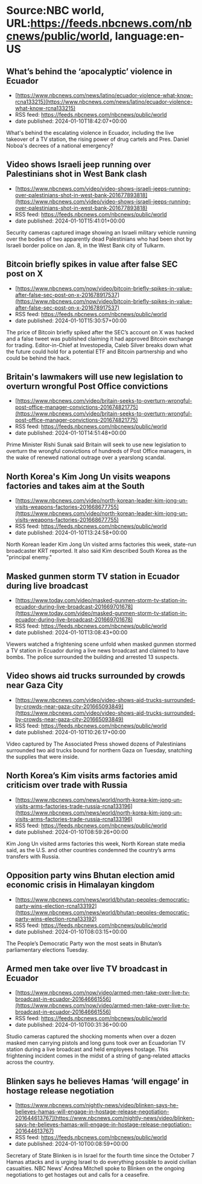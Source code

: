 # Source:NBC world, URL:https://feeds.nbcnews.com/nbcnews/public/world, language:en-US

## What’s behind the ‘apocalyptic’ violence in Ecuador
 - [https://www.nbcnews.com/news/latino/ecuador-violence-what-know-rcna133215](https://www.nbcnews.com/news/latino/ecuador-violence-what-know-rcna133215)
 - RSS feed: https://feeds.nbcnews.com/nbcnews/public/world
 - date published: 2024-01-10T18:42:07+00:00

What's behind the escalating violence in Ecuador, including the live takeover of a TV station, the rising power of drug cartels and Pres. Daniel Noboa's decrees of a national emergency?

## Video shows Israeli jeep running over Palestinians shot in West Bank clash
 - [https://www.nbcnews.com/video/video-shows-israeli-jeeps-running-over-palestinians-shot-in-west-bank-201677893818](https://www.nbcnews.com/video/video-shows-israeli-jeeps-running-over-palestinians-shot-in-west-bank-201677893818)
 - RSS feed: https://feeds.nbcnews.com/nbcnews/public/world
 - date published: 2024-01-10T15:41:01+00:00

Security cameras captured image showing an Israeli military vehicle running over the bodies of two apparently dead Palestinians who had been shot by Israeli border police on Jan. 8, in the West Bank city of Tulkarm.

## Bitcoin briefly spikes in value after false SEC post on X
 - [https://www.nbcnews.com/now/video/bitcoin-briefly-spikes-in-value-after-false-sec-post-on-x-201678917537](https://www.nbcnews.com/now/video/bitcoin-briefly-spikes-in-value-after-false-sec-post-on-x-201678917537)
 - RSS feed: https://feeds.nbcnews.com/nbcnews/public/world
 - date published: 2024-01-10T15:30:57+00:00

The price of Bitcoin briefly spiked after the SEC’s account on X was hacked and a false tweet was published claiming it had approved Bitcoin exchange for trading. Editor-in-Chief at Investopedia, Caleb Silver breaks down what the future could hold for a potential ETF and Bitcoin partnership and who could be behind the hack.

## Britain's lawmakers will use new legislation to overturn wrongful Post Office convictions
 - [https://www.nbcnews.com/video/britain-seeks-to-overturn-wrongful-post-office-manager-convictions-201674821775](https://www.nbcnews.com/video/britain-seeks-to-overturn-wrongful-post-office-manager-convictions-201674821775)
 - RSS feed: https://feeds.nbcnews.com/nbcnews/public/world
 - date published: 2024-01-10T14:51:48+00:00

Prime Minister Rishi Sunak said Britain will seek to use new legislation to overturn the wrongful convictions of hundreds of Post Office managers,  in the wake of renewed national outrage over a yearslong scandal.

## North Korea's Kim Jong Un visits weapons factories and takes aim at the South
 - [https://www.nbcnews.com/video/north-korean-leader-kim-jong-un-visits-weapons-factories-201668677755](https://www.nbcnews.com/video/north-korean-leader-kim-jong-un-visits-weapons-factories-201668677755)
 - RSS feed: https://feeds.nbcnews.com/nbcnews/public/world
 - date published: 2024-01-10T13:24:58+00:00

North Korean leader Kim Jong Un visited arms factories this week, state-run broadcaster KRT reported. It also said Kim described South Korea as the "principal enemy."

## Masked gunmen storm TV station in Ecuador during live broadcast
 - [https://www.today.com/video/masked-gunmen-storm-tv-station-in-ecuador-during-live-broadcast-201669701678](https://www.today.com/video/masked-gunmen-storm-tv-station-in-ecuador-during-live-broadcast-201669701678)
 - RSS feed: https://feeds.nbcnews.com/nbcnews/public/world
 - date published: 2024-01-10T13:08:43+00:00

Viewers watched a frightening scene unfold when masked gunmen stormed a TV station in Ecuador during a live news broadcast and claimed to have bombs. The police surrounded the building and arrested 13 suspects.

## Video shows aid trucks surrounded by crowds near Gaza City
 - [https://www.nbcnews.com/video/video-shows-aid-trucks-surrounded-by-crowds-near-gaza-city-201665093849](https://www.nbcnews.com/video/video-shows-aid-trucks-surrounded-by-crowds-near-gaza-city-201665093849)
 - RSS feed: https://feeds.nbcnews.com/nbcnews/public/world
 - date published: 2024-01-10T10:26:17+00:00

Video captured by The Associated Press showed dozens of Palestinians surrounded two aid trucks bound for northern Gaza on Tuesday, snatching the supplies that were inside.

## North Korea’s Kim visits arms factories amid criticism over trade with Russia
 - [https://www.nbcnews.com/news/world/north-korea-kim-jong-un-visits-arms-factories-trade-russia-rcna133196](https://www.nbcnews.com/news/world/north-korea-kim-jong-un-visits-arms-factories-trade-russia-rcna133196)
 - RSS feed: https://feeds.nbcnews.com/nbcnews/public/world
 - date published: 2024-01-10T08:59:26+00:00

Kim Jong Un visited arms factories this week, North Korean state media said, as the U.S. and other countries condemned the country’s arms transfers with Russia.

## Opposition party wins Bhutan election amid economic crisis in Himalayan kingdom
 - [https://www.nbcnews.com/news/world/bhutan-peoples-democratic-party-wins-election-rcna133192](https://www.nbcnews.com/news/world/bhutan-peoples-democratic-party-wins-election-rcna133192)
 - RSS feed: https://feeds.nbcnews.com/nbcnews/public/world
 - date published: 2024-01-10T08:03:15+00:00

The People’s Democratic Party won the most seats in Bhutan’s parliamentary elections Tuesday.

## Armed men take over live TV broadcast in Ecuador
 - [https://www.nbcnews.com/now/video/armed-men-take-over-live-tv-broadcast-in-ecuador-201646661556](https://www.nbcnews.com/now/video/armed-men-take-over-live-tv-broadcast-in-ecuador-201646661556)
 - RSS feed: https://feeds.nbcnews.com/nbcnews/public/world
 - date published: 2024-01-10T00:31:36+00:00

Studio cameras captured the shocking moments when over a dozen masked men carrying pistols and long guns took over an Ecuadorian TV station during a live broadcast and held employees hostage. This frightening incident comes in the midst of a string of gang-related attacks across the country.

## Blinken says he believes Hamas ‘will engage’ in hostage release negotiation
 - [https://www.nbcnews.com/nightly-news/video/blinken-says-he-believes-hamas-will-engage-in-hostage-release-negotiation-201644613767](https://www.nbcnews.com/nightly-news/video/blinken-says-he-believes-hamas-will-engage-in-hostage-release-negotiation-201644613767)
 - RSS feed: https://feeds.nbcnews.com/nbcnews/public/world
 - date published: 2024-01-10T00:08:59+00:00

Secretary of State Blinken is in Israel for the fourth time since the October 7 Hamas attacks and is urging Israel to do everything possible to avoid civilian casualties. NBC News’ Andrea Mitchell spoke to Blinken on the ongoing negotiations to get hostages out and calls for a ceasefire.

